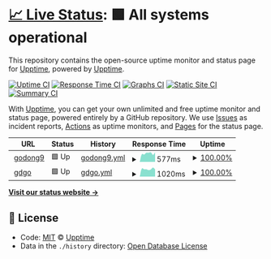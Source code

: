 # [📈 Live Status](https://demo.upptime.js.org): <!--live status--> **🟩 All systems operational**

This repository contains the open-source uptime monitor and status page for [Upptime](https://upptime.js.org), powered by [Upptime](https://github.com/upptime/upptime).

[![Uptime CI](https://github.com/koj-co/upptime/workflows/Uptime%20CI/badge.svg)](https://github.com/koj-co/upptime/actions?query=workflow%3A%22Uptime+CI%22)
[![Response Time CI](https://github.com/koj-co/upptime/workflows/Response%20Time%20CI/badge.svg)](https://github.com/koj-co/upptime/actions?query=workflow%3A%22Response+Time+CI%22)
[![Graphs CI](https://github.com/koj-co/upptime/workflows/Graphs%20CI/badge.svg)](https://github.com/koj-co/upptime/actions?query=workflow%3A%22Graphs+CI%22)
[![Static Site CI](https://github.com/koj-co/upptime/workflows/Static%20Site%20CI/badge.svg)](https://github.com/koj-co/upptime/actions?query=workflow%3A%22Static+Site+CI%22)
[![Summary CI](https://github.com/koj-co/upptime/workflows/Summary%20CI/badge.svg)](https://github.com/koj-co/upptime/actions?query=workflow%3A%22Summary+CI%22)

With [Upptime](https://upptime.js.org), you can get your own unlimited and free uptime monitor and status page, powered entirely by a GitHub repository. We use [Issues](https://github.com/upptime/upptime/issues) as incident reports, [Actions](https://github.com/upptime/upptime/actions) as uptime monitors, and [Pages](https://demo.upptime.js.org) for the status page.

<!--start: status pages-->
<!-- This summary is generated by Upptime (https://github.com/upptime/upptime) -->
<!-- Do not edit this manually, your changes will be overwritten -->
<!-- prettier-ignore -->
| URL | Status | History | Response Time | Uptime |
| --- | ------ | ------- | ------------- | ------ |
| <img alt="" src="https://favicons.githubusercontent.com/godong9.com" height="13"> [godong9](https://godong9.com) | 🟩 Up | [godong9.yml](https://github.com/godong9/gdgo/commits/master/history/godong9.yml) | <details><summary><img alt="Response time graph" src="./graphs/godong9/response-time-week.png" height="20"> 577ms</summary><br><a href="https://godong9.github.io/gdgo/history/godong9"><img alt="Response time 580" src="https://img.shields.io/endpoint?url=https%3A%2F%2Fraw.githubusercontent.com%2Fgodong9%2Fgdgo%2Fmaster%2Fapi%2Fgodong9%2Fresponse-time.json"></a><br><a href="https://godong9.github.io/gdgo/history/godong9"><img alt="24-hour response time 636" src="https://img.shields.io/endpoint?url=https%3A%2F%2Fraw.githubusercontent.com%2Fgodong9%2Fgdgo%2Fmaster%2Fapi%2Fgodong9%2Fresponse-time-day.json"></a><br><a href="https://godong9.github.io/gdgo/history/godong9"><img alt="7-day response time 577" src="https://img.shields.io/endpoint?url=https%3A%2F%2Fraw.githubusercontent.com%2Fgodong9%2Fgdgo%2Fmaster%2Fapi%2Fgodong9%2Fresponse-time-week.json"></a><br><a href="https://godong9.github.io/gdgo/history/godong9"><img alt="30-day response time 596" src="https://img.shields.io/endpoint?url=https%3A%2F%2Fraw.githubusercontent.com%2Fgodong9%2Fgdgo%2Fmaster%2Fapi%2Fgodong9%2Fresponse-time-month.json"></a><br><a href="https://godong9.github.io/gdgo/history/godong9"><img alt="1-year response time 580" src="https://img.shields.io/endpoint?url=https%3A%2F%2Fraw.githubusercontent.com%2Fgodong9%2Fgdgo%2Fmaster%2Fapi%2Fgodong9%2Fresponse-time-year.json"></a></details> | <details><summary><a href="https://godong9.github.io/gdgo/history/godong9">100.00%</a></summary><a href="https://godong9.github.io/gdgo/history/godong9"><img alt="All-time uptime 100.00%" src="https://img.shields.io/endpoint?url=https%3A%2F%2Fraw.githubusercontent.com%2Fgodong9%2Fgdgo%2Fmaster%2Fapi%2Fgodong9%2Fuptime.json"></a><br><a href="https://godong9.github.io/gdgo/history/godong9"><img alt="24-hour uptime 100.00%" src="https://img.shields.io/endpoint?url=https%3A%2F%2Fraw.githubusercontent.com%2Fgodong9%2Fgdgo%2Fmaster%2Fapi%2Fgodong9%2Fuptime-day.json"></a><br><a href="https://godong9.github.io/gdgo/history/godong9"><img alt="7-day uptime 100.00%" src="https://img.shields.io/endpoint?url=https%3A%2F%2Fraw.githubusercontent.com%2Fgodong9%2Fgdgo%2Fmaster%2Fapi%2Fgodong9%2Fuptime-week.json"></a><br><a href="https://godong9.github.io/gdgo/history/godong9"><img alt="30-day uptime 100.00%" src="https://img.shields.io/endpoint?url=https%3A%2F%2Fraw.githubusercontent.com%2Fgodong9%2Fgdgo%2Fmaster%2Fapi%2Fgodong9%2Fuptime-month.json"></a><br><a href="https://godong9.github.io/gdgo/history/godong9"><img alt="1-year uptime 100.00%" src="https://img.shields.io/endpoint?url=https%3A%2F%2Fraw.githubusercontent.com%2Fgodong9%2Fgdgo%2Fmaster%2Fapi%2Fgodong9%2Fuptime-year.json"></a></details>
| <img alt="" src="https://favicons.githubusercontent.com/gdgo.kr" height="13"> [gdgo](https://gdgo.kr) | 🟩 Up | [gdgo.yml](https://github.com/godong9/gdgo/commits/master/history/gdgo.yml) | <details><summary><img alt="Response time graph" src="./graphs/gdgo/response-time-week.png" height="20"> 1020ms</summary><br><a href="https://godong9.github.io/gdgo/history/gdgo"><img alt="Response time 1197" src="https://img.shields.io/endpoint?url=https%3A%2F%2Fraw.githubusercontent.com%2Fgodong9%2Fgdgo%2Fmaster%2Fapi%2Fgdgo%2Fresponse-time.json"></a><br><a href="https://godong9.github.io/gdgo/history/gdgo"><img alt="24-hour response time 991" src="https://img.shields.io/endpoint?url=https%3A%2F%2Fraw.githubusercontent.com%2Fgodong9%2Fgdgo%2Fmaster%2Fapi%2Fgdgo%2Fresponse-time-day.json"></a><br><a href="https://godong9.github.io/gdgo/history/gdgo"><img alt="7-day response time 1020" src="https://img.shields.io/endpoint?url=https%3A%2F%2Fraw.githubusercontent.com%2Fgodong9%2Fgdgo%2Fmaster%2Fapi%2Fgdgo%2Fresponse-time-week.json"></a><br><a href="https://godong9.github.io/gdgo/history/gdgo"><img alt="30-day response time 1210" src="https://img.shields.io/endpoint?url=https%3A%2F%2Fraw.githubusercontent.com%2Fgodong9%2Fgdgo%2Fmaster%2Fapi%2Fgdgo%2Fresponse-time-month.json"></a><br><a href="https://godong9.github.io/gdgo/history/gdgo"><img alt="1-year response time 1197" src="https://img.shields.io/endpoint?url=https%3A%2F%2Fraw.githubusercontent.com%2Fgodong9%2Fgdgo%2Fmaster%2Fapi%2Fgdgo%2Fresponse-time-year.json"></a></details> | <details><summary><a href="https://godong9.github.io/gdgo/history/gdgo">100.00%</a></summary><a href="https://godong9.github.io/gdgo/history/gdgo"><img alt="All-time uptime 100.00%" src="https://img.shields.io/endpoint?url=https%3A%2F%2Fraw.githubusercontent.com%2Fgodong9%2Fgdgo%2Fmaster%2Fapi%2Fgdgo%2Fuptime.json"></a><br><a href="https://godong9.github.io/gdgo/history/gdgo"><img alt="24-hour uptime 100.00%" src="https://img.shields.io/endpoint?url=https%3A%2F%2Fraw.githubusercontent.com%2Fgodong9%2Fgdgo%2Fmaster%2Fapi%2Fgdgo%2Fuptime-day.json"></a><br><a href="https://godong9.github.io/gdgo/history/gdgo"><img alt="7-day uptime 100.00%" src="https://img.shields.io/endpoint?url=https%3A%2F%2Fraw.githubusercontent.com%2Fgodong9%2Fgdgo%2Fmaster%2Fapi%2Fgdgo%2Fuptime-week.json"></a><br><a href="https://godong9.github.io/gdgo/history/gdgo"><img alt="30-day uptime 100.00%" src="https://img.shields.io/endpoint?url=https%3A%2F%2Fraw.githubusercontent.com%2Fgodong9%2Fgdgo%2Fmaster%2Fapi%2Fgdgo%2Fuptime-month.json"></a><br><a href="https://godong9.github.io/gdgo/history/gdgo"><img alt="1-year uptime 100.00%" src="https://img.shields.io/endpoint?url=https%3A%2F%2Fraw.githubusercontent.com%2Fgodong9%2Fgdgo%2Fmaster%2Fapi%2Fgdgo%2Fuptime-year.json"></a></details>

<!--end: status pages-->

[**Visit our status website →**](https://demo.upptime.js.org)

## 📄 License

- Code: [MIT](./LICENSE) © [Upptime](https://upptime.js.org)
- Data in the `./history` directory: [Open Database License](https://opendatacommons.org/licenses/odbl/1-0/)
